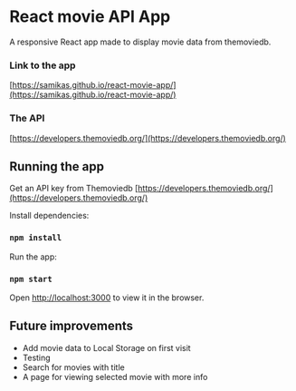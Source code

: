 # React movie API App

A responsive React app made to display movie data from themoviedb.

### Link to the app
[https://samikas.github.io/react-movie-app/](https://samikas.github.io/react-movie-app/)


### The API
[https://developers.themoviedb.org/](https://developers.themoviedb.org/)

## Running the app

Get an API key from Themoviedb [https://developers.themoviedb.org/](https://developers.themoviedb.org/)


Install dependencies:
### `npm install`

Run the app:
### `npm start`

Open [http://localhost:3000](http://localhost:3000) to view it in the browser.

## Future improvements

* Add movie data to Local Storage on first visit
* Testing
* Search for movies with title
* A page for viewing selected movie with more info
